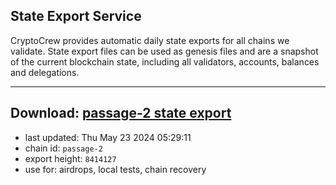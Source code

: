 ## State Export Service
CryptoCrew provides automatic daily state exports for all chains we validate. State export files can be used as genesis files and are a snapshot of the current blockchain state, including all validators, accounts, balances and delegations.

---
**Download: [passage-2 state export](https://dl-eu2.ccvalidators.com/SERVICE/passage/passage-2_export_8414127.json)**
---

- last updated: Thu May 23 2024 05:29:11
- chain id: `passage-2`
- export height: `8414127`
- use for: airdrops, local tests, chain recovery
